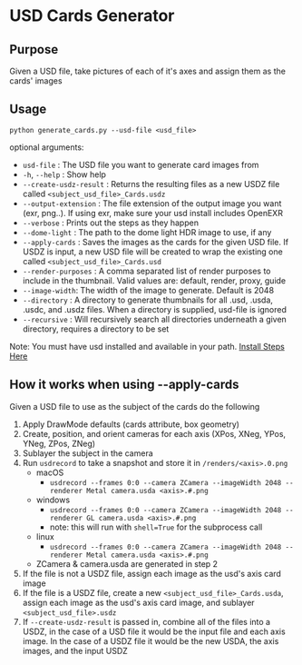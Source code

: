 # USD Cards Generator

## Purpose
Given a USD file, take pictures of each of it's axes and assign them as the cards' images

## Usage

`python generate_cards.py --usd-file <usd_file>`

optional arguments:
  - `usd-file` : The USD file you want to generate card images from
  - `-h`, `--help` : Show help
  - `--create-usdz-result` :  Returns the resulting files as a new USDZ file called `<subject_usd_file>_Cards.usdz`
  - `--output-extension` :    The file extension of the output image you want (exr, png..). If using exr, make sure your usd install includes OpenEXR
  - `--verbose` :             Prints out the steps as they happen
  - `--dome-light` :          The path to the dome light HDR image to use, if any
  - `--apply-cards` :         Saves the images as the cards for the given USD file. If USDZ is input, a new USD file will be created to wrap the existing one called `<subject_usd_file>_Cards.usd`
  - `--render-purposes` :     A comma separated list of render purposes to include in the thumbnail. Valid values are: default, render, proxy, guide
  - `--image-width`:          The width of the image to generate. Default is 2048
  - `--directory` :           A directory to generate thumbnails for all .usd, .usda, .usdc, and .usdz files. When a directory is supplied, usd-file is ignored
  - `--recursive` : Will recursively search all directories underneath a given directory, requires a directory to be set

  Note: You must have usd installed and available in your path. [Install Steps Here](https://github.com/PixarAnimationStudios/OpenUSD#getting-and-building-the-code)

## How it works when using --apply-cards
Given a USD file to use as the subject of the cards do the following

1. Apply DrawMode defaults (cards attribute, box geometry)
2. Create, position, and orient cameras for each axis (XPos, XNeg, YPos, YNeg, ZPos, ZNeg)
3. Sublayer the subject in the camera
4. Run `usdrecord` to take a snapshot and store it in `/renders/<axis>.0.png`
    - macOS
        - `usdrecord --frames 0:0 --camera ZCamera --imageWidth 2048 --renderer Metal camera.usda <axis>.#.png` 
    - windows
        - `usdrecord --frames 0:0 --camera ZCamera --imageWidth 2048 --renderer GL camera.usda <axis>.#.png` 
        - note: this will run with `shell=True` for the subprocess call
    - linux
        - `usdrecord --frames 0:0 --camera ZCamera --imageWidth 2048 --renderer Metal camera.usda <axis>.#.png`
    - ZCamera & camera.usda are generated in step 2
4. If the file is not a USDZ file, assign each image as the usd's axis card image
5. If the file is a USDZ file, create a new `<subject_usd_file>_Cards.usda`, assign each image as the usd's axis card image, and sublayer `<subject_usd_file>.usdz`
6. If `--create-usdz-result` is passed in, combine all of the files into a USDZ, in the case of a USD file it would be the input file and each axis image. In the case of a USDZ file it would be the new USDA, the axis images, and the input USDZ

